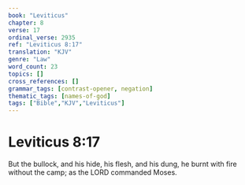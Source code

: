 ```yaml
---
book: "Leviticus"
chapter: 8
verse: 17
ordinal_verse: 2935
ref: "Leviticus 8:17"
translation: "KJV"
genre: "Law"
word_count: 23
topics: []
cross_references: []
grammar_tags: [contrast-opener, negation]
thematic_tags: [names-of-god]
tags: ["Bible","KJV","Leviticus"]
---
```


# Leviticus 8:17

But the bullock, and his hide, his flesh, and his dung, he burnt with fire without the camp; as the LORD commanded Moses.
